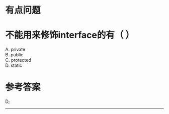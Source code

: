
# 有点问题

# 不能用来修饰interface的有（ ）

A. private    
B. public   
C. protected   
D. static

# 参考答案

D;

---